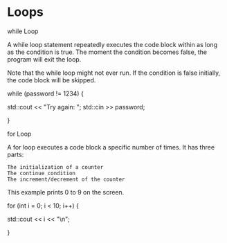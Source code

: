 # Loops

while Loop

A while loop statement repeatedly executes the code block within as long as the condition is true. The moment the condition becomes false, the program will exit the loop.

Note that the while loop might not ever run. If the condition is false initially, the code block will be skipped.

while (password != 1234) {

  std::cout << "Try again: ";
  std::cin >> password;

}

for Loop

A for loop executes a code block a specific number of times. It has three parts:

    The initialization of a counter
    The continue condition
    The increment/decrement of the counter

This example prints 0 to 9 on the screen.

for (int i = 0; i < 10; i++) {
  
  std::cout << i << "\n";
  
}
